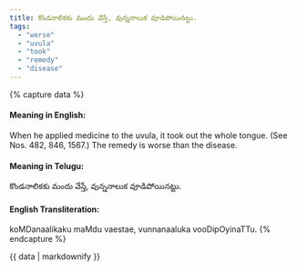 ```yaml
---
title: కొండనాలికకు మందు వేస్తే, వున్ననాలుక వూడిపోయినట్టు.
tags:
  - "worse"
  - "uvula"
  - "took"
  - "remedy"
  - "disease"
---
```


{% capture data %}
#### Meaning in English:
When he applied medicine to the uvula, it took out the whole tongue.
(See Nos. 482, 846, 1567.)
The remedy is worse than the disease.

#### Meaning in Telugu:
కొండనాలికకు మందు వేస్తే, వున్ననాలుక వూడిపోయినట్టు.

#### English Transliteration:
koMDanaalikaku maMdu vaestae, vunnanaaluka vooDipOyinaTTu.
{% endcapture %}

{{ data | markdownify }}

